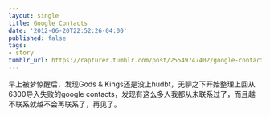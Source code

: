 ```yaml
---
layout: single
title: Google Contacts
date: '2012-06-20T22:52:26-04:00'
published: false
tags:
- story
tumblr_url: https://rapturer.tumblr.com/post/25549747402/google-contacts
---
```

早上被梦惊醒后，发现Gods & Kings还是没上hudbt，无聊之下开始整理上回从6300导入失败的google contacts，发现有这么多人我都从未联系过了，而且越不联系就越不会再联系了，再见了。

